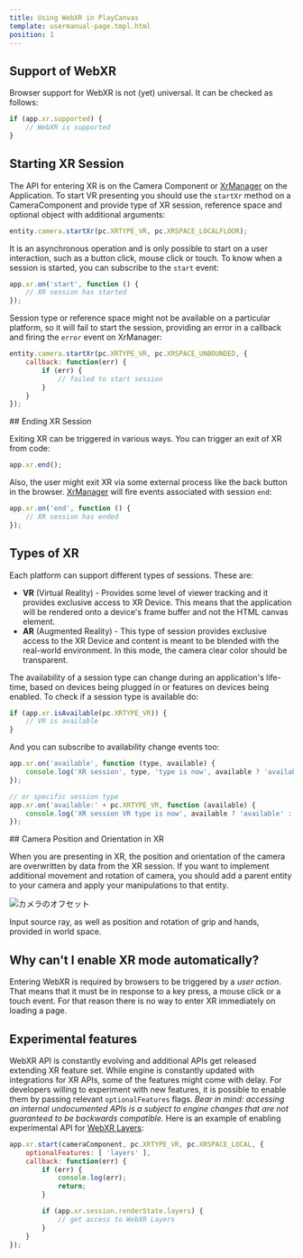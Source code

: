 ```yaml
---
title: Using WebXR in PlayCanvas
template: usermanual-page.tmpl.html
position: 1
---
```


## Support of WebXR

Browser support for WebXR is not (yet) universal. It can be checked as follows:

```javascript
if (app.xr.supported) {
    // WebXR is supported
}
```

## Starting XR Session

The API for entering XR is on the Camera Component or [XrManager][2] on the Application. To start VR presenting you should use the `startXr` method on a CameraComponent and provide type of XR session, reference space and optional object with additional arguments:

```javascript
entity.camera.startXr(pc.XRTYPE_VR, pc.XRSPACE_LOCALFLOOR);
```

It is an asynchronous operation and is only possible to start on a user interaction, such as a button click, mouse click or touch. To know when a session is started, you can subscribe to the `start` event:

```javascript
app.xr.on('start', function () {
    // XR session has started
});
```

Session type or reference space might not be available on a particular platform, so it will fail to start the session, providing an error in a callback and firing the `error` event on XrManager:

```javascript
entity.camera.startXr(pc.XRTYPE_VR, pc.XRSPACE_UNBOUNDED, {
    callback: function(err) {
        if (err) {
            // failed to start session
        }
    }
});
```

## Ending XR Session

Exiting XR can be triggered in various ways. You can trigger an exit of XR from code:

```javascript
app.xr.end();
```

Also, the user might exit XR via some external process like the back button in the browser. [XrManager][2] will fire events associated with session `end`:

```javascript
app.xr.on('end', function () {
    // XR session has ended
});
```

## Types of XR

Each platform can support different types of sessions. These are:

 * **VR** (Virtual Reality) - Provides some level of viewer tracking and it provides exclusive access to XR Device. This means that the application will be rendered onto a device's frame buffer and not the HTML canvas element.
 * **AR** (Augmented Reality) - This type of session provides exclusive access to the XR Device and content is meant to be blended with the real-world environment. In this mode, the camera clear color should be transparent.

The availability of a session type can change during an application's life-time, based on devices being plugged in or features on devices being enabled. To check if a session type is available do:

```javascript
if (app.xr.isAvailable(pc.XRTYPE_VR)) {
    // VR is available
}
```

And you can subscribe to availability change events too:

```javascript
app.xr.on('available', function (type, available) {
    console.log('XR session', type, 'type is now', available ? 'available' : 'unavailable');
});

// or specific session type
app.xr.on('available:' + pc.XRTYPE_VR, function (available) {
    console.log('XR session VR type is now', available ? 'available' : 'unavailable');
});
```

## Camera Position and Orientation in XR

When you are presenting in XR, the position and orientation of the camera are overwritten by data from the XR session. If you want to implement additional movement and rotation of camera, you should add a parent entity to your camera and apply your manipulations to that entity.

![カメラのオフセット][1]

Input source ray, as well as position and rotation of grip and hands, provided in world space.

## Why can't I enable XR mode automatically?

Entering WebXR is required by browsers to be triggered by a *user action*. That means that it must be in response to a key press, a mouse click or a touch event. For that reason there is no way to enter XR immediately on loading a page.

## Experimental features

WebXR API is constantly evolving and additional APIs get released extending XR feature set. While engine is constantly updated with integrations for XR APIs, some of the features might come with delay. For developers willing to experiment with new features, it is possible to enable them by passing relevant `optionalFeatures` flags. *Bear in mind: accessing an internal undocumented APIs is a subject to engine changes that are not guaranteed to be backwards compatible.* Here is an example of enabling experimental API for [WebXR Layers][3]:

```javascript
app.xr.start(cameraComponent, pc.XRTYPE_VR, pc.XRSPACE_LOCAL, {
    optionalFeatures: [ 'layers' ],
    callback: function(err) {
        if (err) {
            console.log(err);
            return;
        }

        if (app.xr.session.renderState.layers) {
            // get access to WebXR Layers
        }
    }
});
```

[1]: /images/user-manual/vr/using-webvr/camera-offset.jpg
[2]: /api/pc.XrManager.html
[3]: https://immersive-web.github.io/layers/


